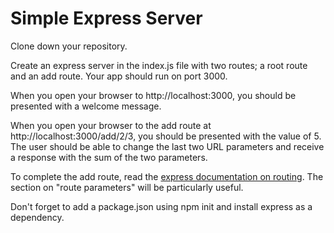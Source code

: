 # Simple Express Server

Clone down your repository.

Create an express server in the index.js file with two routes; a root route and an add route. Your app should run on port 3000.

When you open your browser to http://localhost:3000, you should be presented with a welcome message.

When you open your browser to the add route at http://localhost:3000/add/2/3, you should be presented with the value of 5. The user should be able to change the last two URL parameters and receive a response with the sum of the two parameters.

To complete the add route, read the [express documentation on routing](http://expressjs.com/en/guide/routing.html). The section on "route parameters" will be particularly useful.

Don't forget to add a package.json using npm init and install express as a dependency.